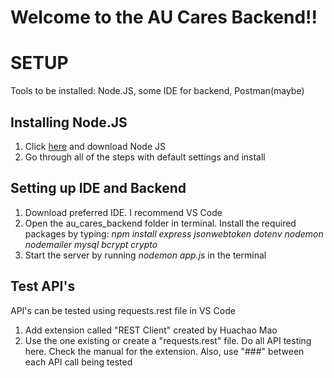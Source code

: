 # Welcome to the AU Cares Backend!!

# SETUP
Tools to be installed: Node.JS, some IDE for backend, Postman(maybe)

## Installing Node.JS
1. Click [here](https://nodejs.org/en/download/) and download Node JS
1. Go through all of the steps with default settings and install

## Setting up IDE and Backend

1. Download preferred IDE. I recommend VS Code
1. Open the au_cares_backend folder in terminal. Install the required packages by typing: *npm install express jsonwebtoken dotenv nodemon nodemailer mysql bcrypt crypto*
1. Start the server by running *nodemon app.js* in the terminal

## Test API's
API's can be tested using requests.rest file in VS Code
1. Add extension called "REST Client" created by Huachao Mao
1. Use the one existing or create a "requests.rest" file. Do all API testing here. Check the manual for the extension. Also, use "###" between each API call being tested